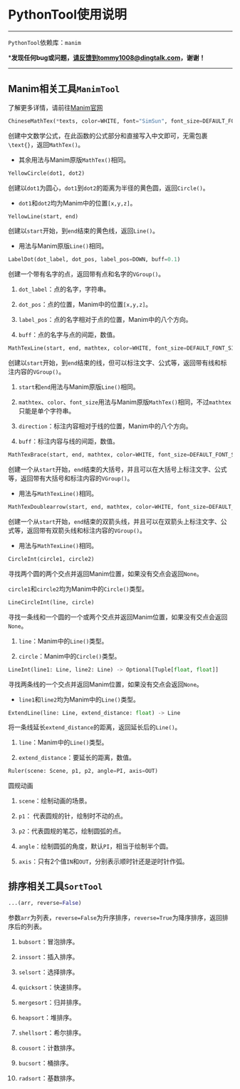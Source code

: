 # PythonTool使用说明

---

`PythonTool`依赖库：`manim`

***发现任何bug或问题，请反馈到tommy1008@dingtalk.com，谢谢！**

---

## $\text{Manim}$相关工具`ManimTool`

了解更多详情，请前往[$\text{Manim}$官网](https://www.manim.community)

```python
ChineseMathTex(*texts, color=WHITE, font="SimSun", font_size=DEFAULT_FONT_SIZE, tex_to_color_map={})
```

创建中文数学公式，在此函数的公式部分和直接写入中文即可，无需包裹`\text{}`，返回`MathTex()`。

- 其余用法与$\text{Manim}$原版`MathTex()`相同。

```python
YellowCircle(dot1, dot2)
```

创建以`dot1`为圆心，`dot1`到`dot2`的距离为半径的黄色圆，返回`Circle()`。

- `dot1`和`dot2`均为$\text{Manim}$中的位置`[x,y,z]`。

```python
YellowLine(start, end)
```

创建以`start`开始，到`end`结束的黄色线，返回`Line()`。

- 用法与$\text{Manim}$原版`Line()`相同。

```python
LabelDot(dot_label, dot_pos, label_pos=DOWN, buff=0.1)
```

创建一个带有名字的点，返回带有点和名字的`VGroup()`。

1. `dot_label`：点的名字，字符串。

2. `dot_pos`：点的位置，$\text{Manim}$中的位置`[x,y,z]`。

3. `label_pos`：点的名字相对于点的位置，$\text{Manim}$中的八个方向。

4. `buff`：点的名字与点的间距，数值。

```python
MathTexLine(start, end, mathtex, color=WHITE, font_size=DEFAULT_FONT_SIZE, direction=UP, buff=0.5):
```

创建以`start`开始，到`end`结束的线，但可以标注文字、公式等，返回带有线和标注内容的`VGroup()`。

1. `start`和`end`用法与$\text{Manim}$原版`Line()`相同。

2. `mathtex`、`color`、`font_size`用法与$\text{Manim}$原版`MathTex()`相同，不过`mathtex`只能是单个字符串。

3. `direction`：标注内容相对于线的位置，$\text{Manim}$中的八个方向。

4. `buff`：标注内容与线的间距，数值。

```python
MathTexBrace(start, end, mathtex, color=WHITE, font_size=DEFAULT_FONT_SIZE, direction=UP, buff=0.5)
```

创建一个从`start`开始，`end`结束的大括号，并且可以在大括号上标注文字、公式等，返回带有大括号和标注内容的`VGroup()`。

- 用法与`MathTexLine()`相同。

```python
MathTexDoublearrow(start, end, mathtex, color=WHITE, font_size=DEFAULT_FONT_SIZE, direction=UP, buff=0.5)
```

创建一个从`start`开始，`end`结束的双箭头线，并且可以在双箭头上标注文字、公式等，返回带有双箭头线和标注内容的`VGroup()`。

- 用法与`MathTexLine()`相同。

```python
CircleInt(circle1, circle2)
```

寻找两个圆的两个交点并返回$\text{Manim}$位置，如果没有交点会返回`None`。

`circle1`和`circle2`均为$\text{Manim}$中的`Circle()`类型。

```python
LineCircleInt(line, circle)
```

寻找一条线和一个圆的一个或两个交点并返回$\text{Manim}$位置，如果没有交点会返回`None`。

1. `line`：$\text{Manim}$中的`Line()`类型。

2. `circle`：$\text{Manim}$中的`Circle()`类型。

```python
LineInt(line1: Line, line2: Line) -> Optional[Tuple[float, float]]
```

寻找两条线的一个交点并返回$\text{Manim}$位置，如果没有交点会返回`None`。

- `line1`和`line2`均为$\text{Manim}$中的`Line()`类型。

```python
ExtendLine(line: Line, extend_distance: float) -> Line
```

将一条线延长`extend_distance`的距离，返回延长后的`Line()`。

1. `line`：$\text{Manim}$中的`Line()`类型。

2. `extend_distance`：要延长的距离，数值。

```python
Ruler(scene: Scene, p1, p2, angle=PI, axis=OUT)
```

 圆规动画

1. `scene`：绘制动画的场景。

2. `p1`： 代表圆规的针，绘制时不动的点。

3. `p2`：代表圆规的笔芯，绘制圆弧的点。

4. `angle`：绘制圆弧的角度，默认`PI`，相当于绘制半个圆。

5. `axis`：只有2个值`IN`和`OUT`，分别表示顺时针还是逆时针作弧。

## 排序相关工具`SortTool`

```python
...(arr, reverse=False)
```

参数`arr`为列表，`reverse=False`为升序排序，`reverse=True`为降序排序，返回排序后的列表。

1. `bubsort`：冒泡排序。

2. `inssort`：插入排序。

3. `selsort`：选择排序。

4. `quicksort`：快速排序。

5. `mergesort`：归并排序。

6. `heapsort`：堆排序。

7. `shellsort`：希尔排序。

8. `cousort`：计数排序。

9. `bucsort`：桶排序。

10. `radsort`：基数排序。
